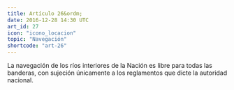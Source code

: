 ```yaml
---
title: Artículo 26&ordm;
date: 2016-12-28 14:30 UTC
art_id: 27
icon: "icono_locacion"
topic: "Navegación"
shortcode: "art-26"
---
```


La navegación de los ríos interiores de la Nación es libre para todas las banderas, con sujeción únicamente a los reglamentos que dicte la autoridad nacional.
